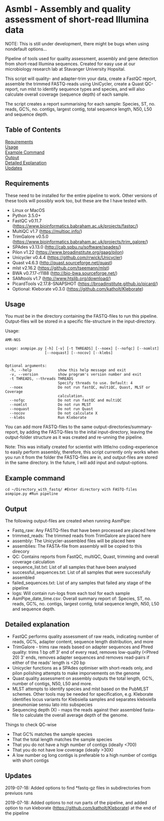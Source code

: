 # Asmbl - Assembly and quality assessment of short-read Illumina data

NOTE: This is still under development, there might be bugs when using nondefault options...

Pipeline of tools used for quality assessment, assembly and gene detection from short-read Illumina sequences. Created for easy use at our microbiology research lab at Stavanger University Hopsital.

This script will quality- and adapter-trim your data, create a FastQC report, assemble the trimmed FASTQ-reads using UniCycler, create a Quast QC-report, run mlst to identify sequence types and species, and will also calculate overall coverage (sequence depth) of each sample.

The script creates a report summarising for each sample: Species, ST, no. reads, GC%, no. contigs, largest contig, total sequence length, N50, L50 and sequence depth.

## Table of Contents

[Requirements](#Requirements)  
[Usage](#Usage)  
[Example Command](#Example-command)  
[Output](#Output)  
[Detailed Explanation](#Detailed-explanation)  
[Updates](#Updates)  

## Requirements
These need to be installed for the entire pipeline to work. Other versions of these tools will possibly work too, but these are the I have tested with.

* Linux or MacOS
* Python 3.5.0+
* FastQC v0.11.7 (https://www.bioinformatics.babraham.ac.uk/projects/fastqc/)
* MultiQC v1.7 (https://multiqc.info/)
* TrimGalore v0.5.0 (https://www.bioinformatics.babraham.ac.uk/projects/trim_galore/)
* SPAdes v3.13.0 (http://cab.spbu.ru/software/spades/)
* Pilon v1.22 (https://www.broadinstitute.org/gaag/pilon)
* Unicycler v0.4.4 (https://github.com/rrwick/Unicycler)
* Quast v4.6.3 (http://quast.sourceforge.net/quast)
* mlst v2.16.2 (https://github.com/tseemann/mlst)
* BWA v0.7.17-r1188 (http://bio-bwa.sourceforge.net/)
* SAMtools v1.7 (http://www.htslib.org/download/)
* PicardTools v2.17.8-SNAPSHOT (https://broadinstitute.github.io/picard/)
* Optional: Kleborate v0.3.0 (https://github.com/katholt/Kleborate)


## Usage

You must be in the directory containing the FASTQ-files to run this pipeline. Output-files will be stored in a specific file-structure in the input-directory.

Usage:

```
AMR-NGS

usage: asmpipe.py [-h] [-v] [-t THREADS] [--noex] [--nofqc] [--nomlst]
                  [--noquast] [--nocov] [--klebs]


Optional arguments:
  -h, --help            show this help message and exit
  -v, --version         show program's version number and exit
  -t THREADS, --threads THREADS
                        Specify threads to use. Default: 4
  --noex                Do not run fastQC, multiQC, Quast, MLST or Coverage
                        calculation.
  --nofqc               Do not run fastQC and multiQC
  --nomlst              Do not run MLST
  --noquast             Do not run Quast
  --nocov               Do not calculate X 
  --klebs               Run Kleborate

```

You can add more FASTQ-files to the same output-directories/summary-report, by adding the FASTQ-files to the inital input-directory, leaving the output-folder structure as it was created and re-unning the pipeline.

Note: This was initially created for scientist with little/no coding-experience to easily perform assembly, therefore, this script currently only works when you run it from the folder the FASTQ-files are in, and output-files are stored in the same directory. In the future, I will add input and output-options.
 

## Example command

``` 
cd ~/Directory_with_fastq/ #Enter directory with FASTQ-files
asmpipe.py #Run pipeline
```

## Output

The following output-files are created when running AsmPipe:

* Fastq_raw: Any FASTQ-files that have been processed are placed here
* trimmed_reads: The trimmed reads from TrimGalore are placed here
* assembly: The Unicycler-assembled files will be placed here
* assemblies: The FASTA-file from assembly will be copied to this direcory
* QC: Contains reports from FastQC, multiQC, Quast, trimming and overall coverage calculation
* sequence_list.txt: List of all samples that have been analysed
* successful_sequences.txt: List of all samples that were successfully assembled
* failed_sequences.txt: List of any samples that failed any stage of the pipeline
* logs: Will contain run-logs from each tool for each sample
* AsmPipe_date_time.csv: Overall summary report of: Species, ST, no. reads, GC%, no. contigs, largest contig, total sequence length, N50, L50 and sequence depth.


## Detailed explanation

* FastQC performs quality assessment of raw reads, indicating number of reads, GC%, adapter content, sequence length distribution, and more
* TrimGalore - trims raw reads based on adapter sequences and Phred quality: trims 1 bp off 3' end of every read, removes low-quality (<Phred 20) 3' ends, removes adapter sequences and removes read-pairs if either of the reads' length is <20 bp
* Unicycler functions as a SPAdes optimiser with short-reads only, and pilon polishing attempts to make imporvements on the genome
* Quast quality assessment on assembly outputs the total length, GC%, number of contigs, N50, L50 and more. 
* MLST attempts to identify species and mlst based on the PubMLST schemes. Other tools may be needed for specification, e.g. Kleborate identifies locus variants for Klebsiella samples and separates klebsiella pneumoniae sensu lato into subspecies
* Sequencing depth (X) - maps the reads against their assembled fasta-file to calculate the overall average depth of the genome.

Things to check QC-wise
* That GC% matches the sample species
* That the total length matches the sample species
* That you do not have a high number of contigs (ideally <700)
* That you do not have low coverage (ideally >30X)
* A low number og long contigs is preferable to a high number of contigs with short contigs


## Updates
2019-07-18: Added options to find \*fastq-gz files in subdirectories from previuos runs

2019-07-18: Added options to not run parts of the pipeline, and added option to run kleborate (https://github.com/katholt/Kleborate) at the end of the pipeline
